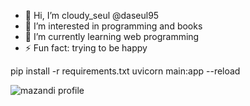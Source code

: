 - 👋 Hi, I’m cloudy_seul @daseul95
- 👀 I’m interested in programming and books
- 🌱 I’m currently learning web programming
- ⚡ Fun fact: trying to be happy

pip install -r requirements.txt
uvicorn main:app --reload

![mazandi profile](http://mazandi.herokuapp.com/api?handle={handle}&theme=cold)
